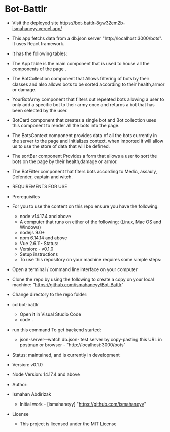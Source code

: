 # Bot-Battlr

- Visit the deployed site https://bot-battlr-8gw32em2b-ismahaneyy.vercel.app/
- This app fetchs data from a db.json server "http://localhost:3000/bots". It uses React framework.
 - It has the following tables:

  - The App table is the main component that is used to house all the components of the page .
  - The BotCollection component that Allows filtering of bots by their classes and also     allows bots to be sorted according to their health,armor or damage.
  - YourBotArmy component that filters out repeated bots allowing a user to only add a specific bot to their army once and returns a bot that has been selected by the user.
  - BotCard component that creates a single bot and  Bot collection uses this component to render all the bots into the page.
  - The BotsContext component provides data of all the bots currently in the server to the page and Initializes context, when imported it will allow us to use the store of data that will be defined.
  - The sortBar component Provides a form that allows a user to sort the bots on the page by their health,damage or armor.
  - The BotFilter component that fiters bots according to Medic, assauly, Defender, captain and witch.

- REQUIREMENTS FOR USE
- Prerequisites

- For you to use the content on this repo ensure you have the following:

    - node v14.17.4 and above
    - A computer that runs on either of the following; (Linux, Mac OS and Windows)
    - nodejs 9.0+
    - npm 6.14.14 and above
    - Vue 2.6.11- Status:
    - Version: - v0.1.0
    - Setup instructions
    - To use this repository on your machine requires some simple steps:

- Open a terminal / command line interface on your computer

- Clone the repo by using the following to create a copy on your local machine: "https://github.com/ismahaneyy/Bot-Battlr"

- Change directory to the repo folder:

- cd bot-battlr
  - Open it in Visual Studio Code
  - code .

- run this command To get backend started:

  - json-server--watch db.json- test server by copy-pasting this URL in postman or browser - "http://localhost:3000/bots"

- Status: maintained, and is currently in development

- Version: v0.1.0

- Node Version: 14.17.4 and above

- Author:

- Ismahan Abdirizak
   - Initial work - [ismahaneyy] "https://github.com/ismahaneyy"
- License
   - This project is licensed under the MIT License
